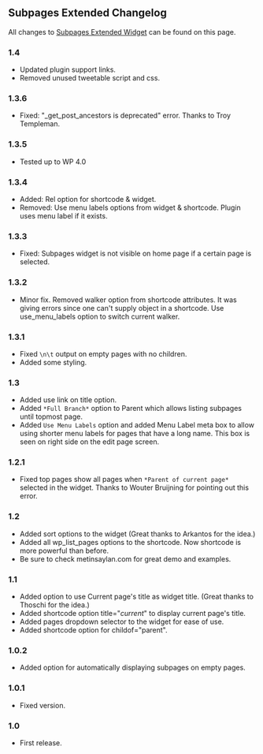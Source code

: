## Subpages Extended Changelog

All changes to [Subpages Extended Widget](http://metinsaylan.com/projects/wordpress/subpages-extended/) can be found on this page.

### 1.4
* Updated plugin support links.
* Removed unused tweetable script and css.

### 1.3.6
* Fixed: "\_get_post_ancestors is deprecated" error. Thanks to Troy Templeman.

### 1.3.5
* Tested up to WP 4.0

### 1.3.4
* Added: Rel option for shortcode & widget.
* Removed: Use menu labels options from widget & shortcode. Plugin uses menu label if it exists.

### 1.3.3
* Fixed: Subpages widget is not visible on home page if a certain page is selected.

### 1.3.2
* Minor fix. Removed walker option from shortcode attributes. It was giving errors since one can't supply object in a shortcode. Use use_menu_labels option to switch current walker.

### 1.3.1
* Fixed `\n\t` output on empty pages with no children.
* Added some styling.

### 1.3
* Added use link on title option.
* Added `*Full Branch*` option to Parent which allows listing subpages until topmost page.
* Added `Use Menu Labels` option and added Menu Label meta box to allow using shorter menu labels for pages that have a long name. This box is seen on right side on the edit page screen.

### 1.2.1
* Fixed top pages show all pages when `*Parent of current page*` selected in the widget. Thanks to Wouter Bruijning for pointing out this error.

### 1.2
* Added sort options to the widget (Great thanks to Arkantos for the idea.)
* Added all wp_list_pages options to the shortcode. Now shortcode is more powerful than before.
* Be sure to check metinsaylan.com for great demo and examples.

### 1.1
* Added option to use Current page's title as widget title. (Great thanks to Thoschi for the idea.)
* Added shortcode option title="*current*" to display current page's title.
* Added pages dropdown selector to the widget for ease of use.
* Added shortcode option for childof="parent".

### 1.0.2
* Added option for automatically displaying subpages on empty pages.

### 1.0.1
* Fixed version.

### 1.0
* First release.
